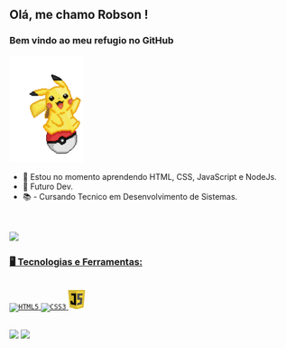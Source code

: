 ## Olá, me chamo Robson ! 
### Bem vindo ao meu refugio no GitHub
<img width="130px" src="https://github.com/Atr3yus/Atr3yus/blob/main/WiCJ.gif" alt="pikachu" style="vertical-align:;">



- 🌱 Estou no momento aprendendo HTML, CSS, JavaScript e NodeJs.
- :bug: Futuro Dev.
- 📚 - Cursando Tecnico em Desenvolvimento de Sistemas.
<!-- ⚡  Curiosidade: Escrevo codigos sempre usando minhas pantufas de unicornio, pq? são confotaveis e estilosas...  :unicorn: :sunglasses:-->
<br>
<br>
 
 <a href="https://github.com/Atr3yus">
 <img height="180em" src="https://github-readme-stats.vercel.app/api?username=Atr3yus&show_icons=true&theme=dracula&include_all_commits=true&count_private=true"/ >

### 🖥️ Tecnologias e Ferramentas: 
<br>
<!--![Snake animation](https://https://github.com/Atr3yus/blob/output/github-contribution-grid-snake.svg)-->
<code><img width="40px" src="https://cdn.jsdelivr.net/gh/devicons/devicon/icons/html5/html5-original-wordmark.svg" title = "HTML5"/></code>
<code><img width="40px" src="https://cdn.jsdelivr.net/gh/devicons/devicon/icons/css3/css3-original-wordmark.svg" title = "CSS3"/></code>
<code><img width="30px" src="https://github.com/Atr3yus/Atr3yus/blob/main/1486640684.svg" title = "JS"/></code>
<br><br>

<a href="https://instagram.com/robson.barbosa.0_0/" target="_blank"><img src="https://img.shields.io/badge/-Instagram-%23E4405F?style=for-the-badge&logo=instagram&logoColor=white" target="_blank"></a>
<a href="https://www.linkedin.com/in/robson-barbosa-3b7963180/" target="_blank"><img src="https://img.shields.io/badge/-LinkedIn-%230077B5?style=for-the-badge&logo=linkedin&logoColor=white" target="_blank"></a>


